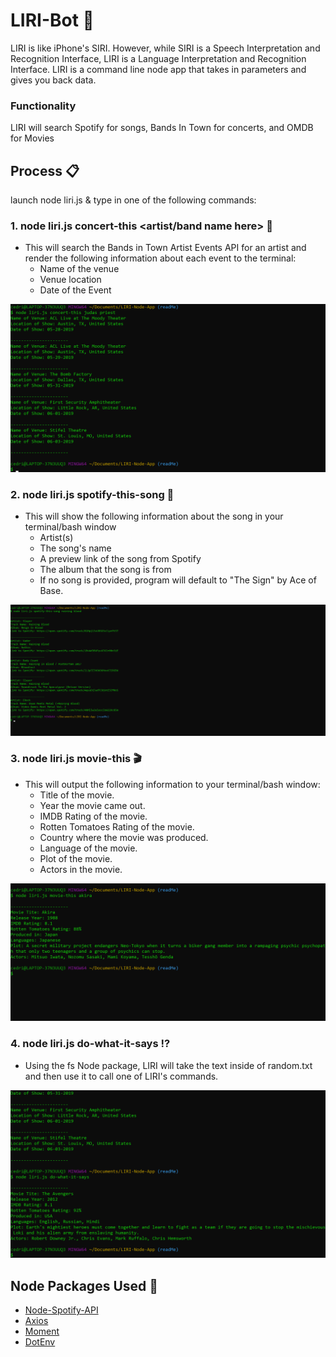 # LIRI-Bot   👾 
LIRI is like iPhone's SIRI. However, while SIRI is a Speech Interpretation and Recognition Interface, LIRI is a Language Interpretation and Recognition Interface. LIRI is a command line node app that takes in parameters and gives you back data.

### Functionality
LIRI will search Spotify for songs, Bands In Town for concerts, and OMDB for Movies

## Process 📋 
launch node liri.js & type in one of the following commands:

### 1. node liri.js concert-this <artist/band name here> 🎤 

* This will search the Bands in Town Artist Events API for an artist and render the following information about each event to the terminal:
    - Name of the venue
    - Venue location
    - Date of the Event

![Concert This](assets\images\LIRI-Node-App_concert-this.png)

### 2. node liri.js spotify-this-song <song name here>  🎼 

- This will show the following information about the song in your terminal/bash window
    - Artist(s)
    - The song's name
    - A preview link of the song from Spotify
    - The album that the song is from
    - If no song is provided, program will default to "The Sign" by Ace of Base.

![Spotify This Song](assets\images\LIRI-Node-App_spotify-this-song.png)

### 3. node liri.js movie-this <movie name here> 🎬

- This will output the following information to your terminal/bash window:
   * Title of the movie.
   * Year the movie came out.
   * IMDB Rating of the movie.
   * Rotten Tomatoes Rating of the movie.
   * Country where the movie was produced.
   * Language of the movie.
   * Plot of the movie.
   * Actors in the movie.

![Movie This](assets\images\LIRI-Node-App_Movie-This.png)
   

### 4. node liri.js do-what-it-says ⁉️ 

- Using the fs Node package, LIRI will take the text inside of random.txt and then use it to call one of LIRI's commands.

![Do What It Says](assets\images\LIRI-Node-App_do-what-it-says.png)

## Node Packages Used   🔨 
- [Node-Spotify-API](https://www.npmjs.com/package/node-spotify-api)
- [Axios](https://www.npmjs.com/package/axios)
- [Moment](https://www.npmjs.com/package/moment)
- [DotEnv](https://www.npmjs.com/package/dotenv)